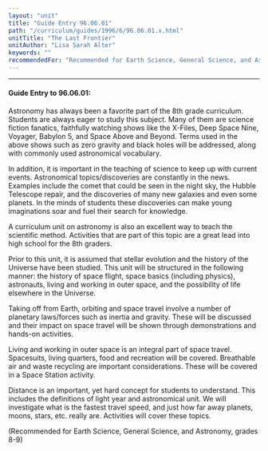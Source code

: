 ```yaml
---
layout: "unit"
title: "Guide Entry 96.06.01"
path: "/curriculum/guides/1996/6/96.06.01.x.html"
unitTitle: "The Last Frontier"
unitAuthor: "Lisa Sarah Alter"
keywords: ""
recommendedFor: "Recommended for Earth Science, General Science, and Astronomy, grades 8-9"
---
```

<body>
<hr/>
 <h4>
  Guide Entry to 96.06.01:
 </h4>
 Astronomy has always been a favorite part of the 8th grade curriculum. Students are always eager to study this subject. Many of them are science fiction fanatics, faithfully watching shows like the X-Files, Deep Space Nine, Voyager, Babylon 5, and Space Above and Beyond. Terms used in the above shows such as zero gravity and black holes will be addressed, along with commonly used astronomical vocabulary.
 <p>
  In addition, it is important in the teaching of science to keep up with current events. Astronomical topics/discoveries are constantly in the news. Examples include the comet that could be seen in the night sky, the Hubble Telescope repair, and the discoveries of many new galaxies and even some planets. In the minds of students these discoveries can make young imaginations soar and fuel their search for knowledge.
 </p>
 <p>
  A curriculum unit on astronomy is also an excellent way to teach the scientific method. Activities that are part of this topic are a great lead into high school for the 8th graders.
 </p>
 <p>
  Prior to this unit, it is assumed that stellar evolution and the history of the Universe have been studied. This unit will be structured in the following manner: the history of space flight, space basics (including physics), astronauts, living and working in outer space, and the possibility of life elsewhere in the Universe.
 </p>
 <p>
  Taking off from Earth, orbiting and space travel involve a number of planetary laws/forces such as inertia and gravity. These will be discussed and their impact on space travel will be shown through demonstrations and hands-on activities.
 </p>
 <p>
  Living and working in outer space is an integral part of space travel. Spacesuits, living quarters, food and recreation will be covered. Breathable air and waste recycling are important considerations. These will be covered in a Space Station activity.
 </p>
 <p>
  Distance is an important, yet hard concept for students to understand. This includes the definitions of light year and astronomical unit. We will investigate what is the fastest travel speed, and just how far away planets, moons, stars, etc. really are. Activities will cover these topics.
 </p>
 <p>
  (Recommended for Earth Science, General Science, and Astronomy, grades 8-9)
 </p>

</body>